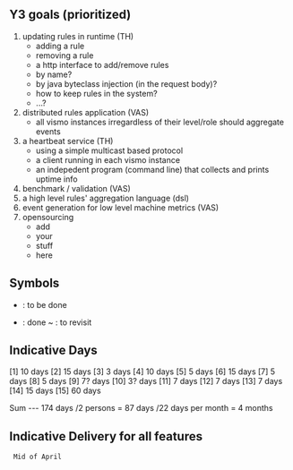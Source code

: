 
Y3 goals (prioritized)
--------

1. updating rules in runtime (TH)
    - adding a rule
    - removing a rule
    - a http interface to add/remove rules
    - by name?
    - by java byteclass injection (in the request body)?
    - how to keep rules in the system?
    - ...?
1. distributed rules application (VAS)
    - all vismo instances irregardless of their level/role should aggregate events
1. a heartbeat service (TH)
    - using a simple multicast based protocol
    - a client running in each vismo instance
    - an indepedent program (command line) that collects and prints uptime info
2. benchmark / validation (VAS)
3. a high level rules' aggregation language (dsl)
4. event generation for low level machine metrics (VAS)
5. opensourcing
    - add
    - your
    - stuff
    - here


Symbols
-------
+ : to be done
- : done
~ : to revisit


Indicative Days
---------------
[1]  10 days
[2]  15 days
[3]  3  days
[4]  10 days
[5]  5  days
[6]  15 days
[7]  5  days
[8]  5  days
[9]  7?  days
[10] 3?  days
[11] 7  days
[12] 7  days
[13] 7  days
[14] 15 days
[15] 60 days

Sum
---  174 days
     /2  persons = 87 days
     /22 days per month
     = 4 months

Indicative Delivery for all features
-----------------------------------
     Mid of April

